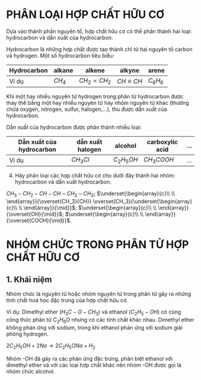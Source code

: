 # PHÂN LOẠI HỢP CHẤT HỮU CƠ

Dựa vào thành phần nguyên tố, hợp chất hữu cơ có thể phân thành hai loại: hydrocarbon và dẫn xuất của hydrocarbon.

Hydrocarbon là những hợp chất được tạo thành chỉ từ hai nguyên tố carbon và hydrogen. Một số hydrocarbon tiêu biểu:

| Hydrocarbon | alkane | alkene | alkyne | arene |
|-------------|--------|--------|--------|-------|
| Ví dụ       | $CH_4$ | $CH_2=CH_2$ | $CH≡CH$ | $C_6H_6$ |

Khi một hay nhiều nguyên tử hydrogen trong phân tử hydrocarbon được thay thế bằng một hay nhiều nguyên tử hay nhóm nguyên tử khác (thường chứa oxygen, nitrogen, sulfur, halogen,...), thu được dẫn xuất của hydrocarbon.

Dẫn xuất của hydrocarbon được phân thành nhiều loại:

| Dẫn xuất của hydrocarbon | dẫn xuất halogen | alcohol | carboxylic acid | ... |
|--------------------------|-------------------|---------|-----------------|-----|
| Ví dụ                    | $CH_3Cl$          | $C_2H_5OH$ | $CH_3COOH$      | ... |

4. Hãy phân loại các hợp chất hữu cơ cho dưới đây thành hai nhóm: hydrocarbon và dẫn xuất hydrocarbon.

$CH_3-CH_2-CH-CH-CH_2-CH_3$; $\underset{\begin{array}{c}\\ \\ \end{array}}{\overset{CH_3}{CH}} \overset{CH_3}{\underset{\begin{array}{c}\\ \\ \end{array}}{\mid}}$; $\underset{\begin{array}{c}\\ \\ \end{array}}{\overset{OH}{\mid}}$; $\underset{\begin{array}{c}\\ \\ \end{array}}{\overset{COOH}{\mid}}$.

# NHÓM CHỨC TRONG PHÂN TỬ HỢP CHẤT HỮU CƠ

## 1. Khái niệm

Nhóm chức là nguyên tử hoặc nhóm nguyên tử trong phân tử gây ra những tính chất hoá học đặc trưng của hợp chất hữu cơ.

Ví dụ: Dimethyl ether ($H_3C-O-CH_3$) và ethanol ($C_2H_5-OH$) có cùng công thức phân tử $C_2H_6O$ nhưng có các tính chất khác nhau. Dimethyl ether không phản ứng với sodium, trong khi ethanol phản ứng với sodium giải phóng hydrogen.

$2C_2H_5OH + 2Na \longrightarrow 2C_2H_5ONa + H_2$

Nhóm -OH đã gây ra các phản ứng đặc trưng, phân biệt ethanol với dimethyl ether và với các loại hợp chất khác nên nhóm -OH được gọi là nhóm chức alcohol.